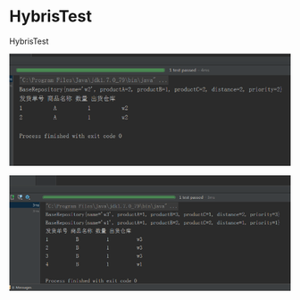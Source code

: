 # HybrisTest
HybrisTest

![image](https://raw.githubusercontent.com/jonwinters/HybrisTest/master/QQ%E6%88%AA%E5%9B%BE20161021063853.png)

![image](https://raw.githubusercontent.com/jonwinters/HybrisTest/master/QQ%E6%88%AA%E5%9B%BE20161021063834.png)